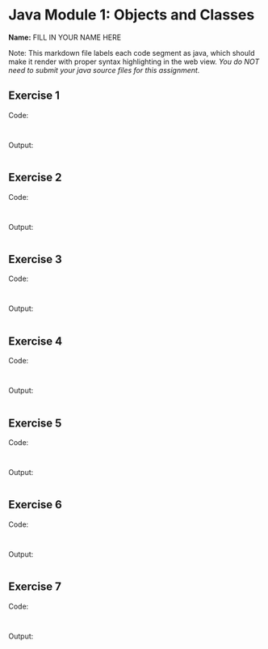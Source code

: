 # Java Module 1: Objects and Classes

**Name:** FILL IN YOUR NAME HERE

Note: This markdown file labels each code segment as java, which should make it render with proper syntax highlighting in the web view. *You do NOT need to submit your java source files for this assignment.*


## Exercise 1
Code:
```java



```

Output:
```

```


## Exercise 2
Code:
```java



```

Output:
```

```

## Exercise 3
Code:
```java



```

Output:
```

```

## Exercise 4
Code:
```java



```

Output:
```

```


## Exercise 5
Code:
```java



```

Output:
```

```


## Exercise 6
Code:
```java



```

Output:
```

```

## Exercise 7
Code:
```java



```

Output:
```

```
